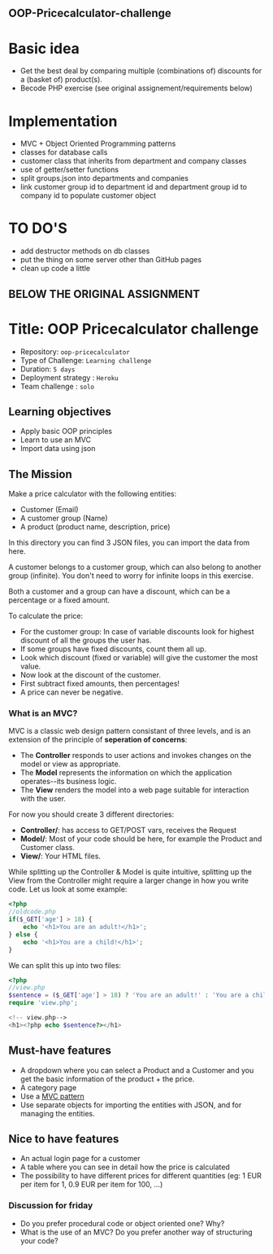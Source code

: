 ## OOP-Pricecalculator-challenge

# Basic idea

- Get the best deal by comparing multiple (combinations of) discounts for a (basket of) product(s).
- Becode PHP exercise (see original assignement/requirements below)

# Implementation

- MVC + Object Oriented Programming patterns
- classes for database calls
- customer class that inherits from department and company classes
- use of getter/setter functions
- split groups.json into departments and companies
- link customer group id to department id and department group id to company id to populate customer object

# TO DO'S

- add destructor methods on db classes
- put the thing on some server other than GitHub pages
- clean up code a little

## BELOW THE ORIGINAL ASSIGNMENT


# Title: OOP Pricecalculator challenge

- Repository: `oop-pricecalculator`
- Type of Challenge: `Learning challenge`
- Duration: `5 days`
- Deployment strategy : `Heroku`
- Team challenge : `solo`

## Learning objectives
- Apply basic OOP principles
- Learn to use an MVC
- Import data using json

## The Mission
Make a price calculator with the following entities:
- Customer (Email)
- A customer group (Name)
- A product (product name, description, price)

In this directory you can find 3 JSON files, you can import the data from here.

A customer belongs to a customer group, which can also belong to another group (infinite).
You don't need to worry for infinite loops in this exercise.

Both a customer and a group can have a discount, which can be a percentage or a fixed amount. 

To calculate the price:
- For the customer group: In case of variable discounts look for highest discount of all the groups the user has.
- If some groups have fixed discounts, count them all up.
- Look which discount (fixed or variable) will give the customer the most value.
- Now look at the discount of the customer.
- First subtract fixed amounts, then percentages!
- A price can never be negative.

### What is an MVC?
MVC is a classic web design pattern consistant of three levels, and is an extension of the principle of **seperation of concerns**:

- The **Controller** responds to user actions and invokes changes on the model or view as appropriate.
- The **Model** represents the information on which the application operates--its business logic.
- The **View** renders the model into a web page suitable for interaction with the user.

For now you should create 3 different directories:
- **Controller/**: has access to GET/POST vars, receives the Request
- **Model/**: Most of your code should be here, for example the Product and Customer class.
- **View/**: Your HTML files.

While splitting up the Controller & Model is quite intuitive, splitting up the View from the Controller might require a larger change in how you write code. Let us look at some example:

````php
<?php
//oldcode.php
if($_GET['age'] > 18) {
    echo '<h1>You are an adult!</h1>';
} else {
    echo '<h1>You are a child!</h1>';
}
````

We can split this up into two files:
````php
<?php
//view.php
$sentence = ($_GET['age'] > 18) ? 'You are an adult!' : 'You are a child!';
require 'view.php';
````

````php
<!-- view.php-->
<h1><?php echo $sentence?></h1>
````

## Must-have features
- A dropdown where you can select a Product and a Customer and you get the basic information of the product + the price.
- A category page
- Use a [MVC pattern](https://en.wikipedia.org/wiki/Model%E2%80%93view%E2%80%93controller)
- Use separate objects for importing the entities with JSON, and for managing the entities.

## Nice to have features
- An actual login page for a customer
- A table where you can see in detail how the price is calculated
- The possibility to have different prices for different quantities (eg: 1 EUR per item for 1, 0.9 EUR per item for 100, ...)

### Discussion for friday
- Do you prefer procedural code or object oriented one? Why?
- What is the use of an MVC? Do you prefer another way of structuring your code?
